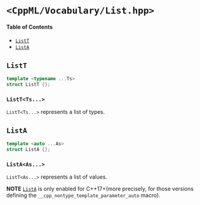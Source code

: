 # `<CppML/Vocabulary/List.hpp>`

#### Table of Contents

* [`ListT`](#listt)
* [`ListA`](#lista)

## `ListT`

```c++
template <typename ...Ts>
struct ListT {};
```
### `ListT<Ts...>`

`ListT<Ts...>` represents a list of types.

## `ListA`

```c++
template <auto ...As>
struct ListA {};
```

### `ListA<As...>`

`ListT<As...>` represents a list of values.

**NOTE** 
[`ListA`](#lista) is only enabled for C++17+(more precisely, for those versions defining the `__cpp_nontype_template_parameter_auto` macro).
